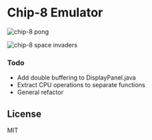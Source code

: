 # Chip-8 Emulator

![chip-8 pong](https://i.imgur.com/nsimcJk.png)

![chip-8 space invaders](https://i.imgur.com/PYBEluJ.png)

### Todo

 - Add double buffering to DisplayPanel.java
 - Extract CPU operations to separate functions
 - General refactor


License
-------


MIT